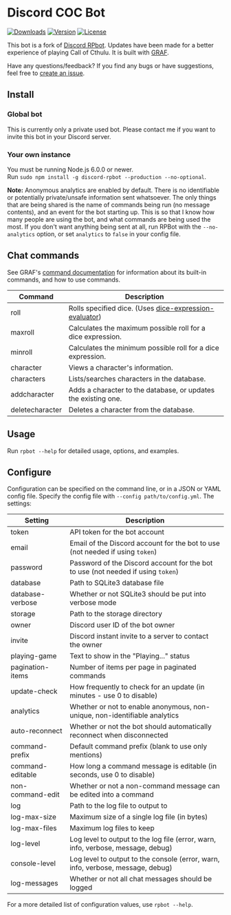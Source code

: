 # Discord COC Bot
[![Downloads](https://img.shields.io/npm/dt/discord-rpbot.svg)](https://www.npmjs.com/package/discord-coc-bot)
[![Version](https://img.shields.io/npm/v/discord-coc-bot.svg)](https://www.npmjs.com/package/discord-coc-bot)
[![License](https://img.shields.io/npm/l/discord-coc-bot.svg)](LICENSE)

This bot is a fork of [Discord RPbot](https://www.github.com/gawdl3y/discord-rpbot). Updates have been made for a better experience of playing Call of Cthulu.
It is built with [GRAF](https://github.com/Gawdl3y/discord-graf).

Have any questions/feedback?
If you find any bugs or have suggestions, feel free to [create an issue](/../../issues).

## Install
### Global bot
This is currently only a private used bot. Please contact me if you want to invite this bot in your Discord server.

### Your own instance
You must be running Node.js 6.0.0 or newer.  
Run `sudo npm install -g discord-rpbot --production --no-optional`.

**Note:** Anonymous analytics are enabled by default.
There is no identifiable or potentially private/unsafe information sent whatsoever.
The only things that are being shared is the name of commands being run (no message contents), and an event for the bot starting up.
This is so that I know how many people are using the bot, and what commands are being used the most.
If you don't want anything being sent at all, run RPBot with the `--no-analytics` option, or set `analytics` to `false` in your config file.

## Chat commands
See GRAF's [command documentation](https://gawdl3y.github.io/discord-graf/manual/overview.html#commands) for information about its built-in commands, and how to use commands.

| Command          | Description                                                                                                   |
|------------------|---------------------------------------------------------------------------------------------------------------|
| roll             | Rolls specified dice. (Uses [dice-expression-evaluator](https://github.com/dbkang/dice-expression-evaluator)) |
| maxroll          | Calculates the maximum possible roll for a dice expression.                                                   |
| minroll          | Calculates the minimum possible roll for a dice expression.                                                   |
| character        | Views a character's information.                                                                              |
| characters       | Lists/searches characters in the database.                                                                    |
| addcharacter     | Adds a character to the database, or updates the existing one.                                                |
| deletecharacter  | Deletes a character from the database.                                                                        |

## Usage
Run `rpbot --help` for detailed usage, options, and examples.

## Configure
Configuration can be specified on the command line, or in a JSON or YAML config file.
Specify the config file with `--config path/to/config.yml`.
The settings:

| Setting              | Description                                                                      |        
|----------------------|----------------------------------------------------------------------------------|
| token                | API token for the bot account                                                    |
| email                | Email of the Discord account for the bot to use (not needed if using `token`)    |
| password             | Password of the Discord account for the bot to use (not needed if using `token`) |
| database             | Path to SQLite3 database file                                                    |
| database-verbose     | Whether or not SQLite3 should be put into verbose mode                           |
| storage              | Path to the storage directory                                                    |
| owner                | Discord user ID of the bot owner                                                 |
| invite               | Discord instant invite to a server to contact the owner                          |
| playing-game         | Text to show in the "Playing..." status                                          |
| pagination-items     | Number of items per page in paginated commands                                   |
| update-check         | How frequently to check for an update (in minutes - use 0 to disable)            |
| analytics            | Whether or not to enable anonymous, non-unique, non-identifiable analytics       |
| auto-reconnect       | Whether or not the bot should automatically reconnect when disconnected          |
| command-prefix       | Default command prefix (blank to use only mentions)                              |
| command-editable     | How long a command message is editable (in seconds, use 0 to disable)            |
| non-command-edit     | Whether or not a non-command message can be edited into a command                |
| log                  | Path to the log file to output to                                                |
| log-max-size         | Maximum size of a single log file (in bytes)                                     |
| log-max-files        | Maximum log files to keep                                                        |
| log-level            | Log level to output to the log file (error, warn, info, verbose, message, debug) |
| console-level        | Log level to output to the console (error, warn, info, verbose, message, debug)  |
| log-messages         | Whether or not all chat messages should be logged                                |

For a more detailed list of configuration values, use `rpbot --help`.
